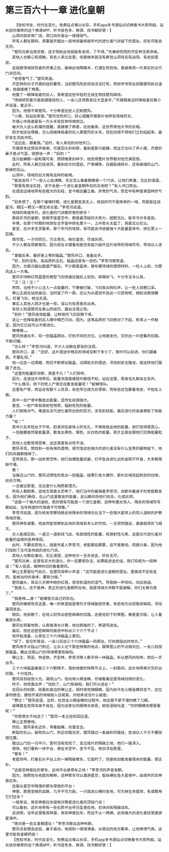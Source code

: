 # 第三百六十一章 进化皇朝
        【告知书友，时代在变化，免费站点难以长存，手机app多书源站点切换看书大势所趋，站长给你推荐的这个换源APP，听书音色多、换源、找书都好使！】
       山洞内部非常广阔，洞口向外冒出一缕缕瑞气。
       所有人都在期待，真要是开掘出一座地球最辉煌年代的进化者门派留下的遗址，好处可能会无穷。
       “楚风兄弟当真厉害，这才刚到此地就能有发现，了不得。”先秦研究院的齐宏林含笑恭维。
       其他人也都心有感触，有些人来过这里，但是根本就没有察觉山洞背后有战场，有史前遗迹。
       这就是场域研究者的厉害之处，破掉此地障眼术，打通生死险地，直接再现一片真实的古代门派空间。
       “老哥客气了。”楚风笑道。
       齐宏林的孙子齐晟别扭的要死，当初楚风险些将他活活打死，而他爷爷现在却跟楚风称兄道弟，他直接矮了两辈。
       他瞥了一眼降临者的后人，真希望这些年轻的王级生物找楚风麻烦。
       “场域研究者只是疏通路径的人，一会儿还得靠各位大显身手。”齐晟跟身边的降临者后裔小声说道，套近乎。
       因为，他很不爽楚风，十分希望这些人压制楚风。
       “小晟，别站在那里。”楚风忽然开口，好心提醒齐晟那片地带有场域符文。
       齐晟心中简直是有一万头羊驼狂奔呼啸而过。
       被大仇人这么和蔼的提醒，直接矮了两辈，在他看来，这世界真他大爷的灰暗。
       刚才他还在琢磨，怎么挑拨降临者的后人跟楚风的关系，现在则恨不得他们立刻掐起来，最好发生流血冲突。
       “这边走，跟着我。”这时，有人亲切的对他开口。
       齐晟原本还想说声谢谢，可是回头的刹那，看到是那只蛤蟆，而且它也叫了声小晟，齐晟的鼻子差点气歪，很想说一声：“妈的！”
       连只蛤蟆都一副和蔼可亲、照顾晚辈的样子，他觉得整片世界都对他充满恶意。
       此时，所有人都已经进洞，看到前方的遗迹，尸骨横陈，兵器裂成碎片，还有崩塌的山门，断掉的石山。
       山洞中，场域的后方竟有这样的秘境。
       “能进去吗？”一些人心血沸腾，无论怎么看着都像是一个门派，让他们希冀，无比的渴望。
       “那里有真龙石柱，该不会是一个进化者皇朝所在的古地吧？”有人冲口而出。
       在遗迹边缘地带有些粗大的石柱，至今都还矗立着，非常的气派，恢宏中有种皇家园林的气韵。
       “别多想了，在那个璀璨时期，进化皇朝至高无上，统驭的可不是简单的一域，而是能征战星河，镇压一颗又一颗生命古星。”李苍河说道。
       地球的辉煌年代，进化者的门派都厉害的邪乎！
       那段岁月的皇朝，放眼宇宙星空中，都是最顶级的大势力，超脱无比，能号令许多星辰。
       毕竟，在那个时期的地球在全宇宙中排名第十一，上升势头太猛了，简直无以伦比。
       甚至，在许多生灵看来，那个年代的地球，有可能会冲进最强十大能量星体中，排位更上一层楼。
       很可惜，一夕间而已，万古荣光，绚烂盛世，尽成灰烬。
       不少人都在观察楚风，因为现在关键看他是否有能力破开这片地带的场域符号，带领众人进去。
       “拿磁石来，最好是上等的磁晶。”楚风开口，准备出手。
       “好，别的没有，高品质的玉石、磁晶还是有一些的。”李苍河微笑道。
       因为，北极元磁仙窟盛产磁石，不少都是晶体，是布置场域的理想材料，一些人上前，为楚风送上一大堆。
       楚风手持鲜红而晶莹的微型飞剑快速在磁石上划刻，碎屑纷飞，十分专注与认真。
       “汪！汪！汪！”
       然而，当他不小心注入一点能量时，宁静被打破，飞剑发出狗叫声，让一些人目瞪口呆。
       琳公主就在站他身边，当时就了吓一跳，还以为从遗迹中逃出一只恶狗呢，她眨动美丽瞳孔，盯着飞剑，相当无语。
       事实上其他人刚才也是一惊，误以为有恶兽杀出来。
       有些人知道楚风在泰山的经历，露出古怪之色。
       “别吵！”楚风收敛能量，让鲜艳的飞剑安静下来。
       这让一些降临者的后人眼中精芒闪动，因为，这等品质的飞剑绝对了不起，称得上一件秘宝，因为它已经可以不断进化。
       嗖嗖嗖……
       楚风快速出手，将一些磁晶掷出，打到不同的方位，让地面发光，交织出一片密集的纹路，不断闪耀。
       “怎么样？”李苍河问道，不少人也都在紧张的注视。
       楚风开口，道：“还好，这片遗迹中残存的场域没剩下多少了，暂时可以前进，你们跟着我，不要乱闯。”
       他一边走一边琢磨，而后不断掷出磁晶，试探前方的遗迹，寻找到安全路径，就这样他们踏踏了进去。
       “这里的能量好浓郁，真是不凡！”人们惊呼。
       因为，走进这片地带后，能量浓度直接提升数倍不知，站在这里，周身毛孔都自主张开。
       “什么情况，地下的死人尸骨还在散发能量呢！”蛤蟆怪叫。
       这里有尸骨，而且足有数十上百具，有些早已成为白骨架，而有些还包裹着老皮，干枯在上面。
       其中一些尸骨中飘逸出能量，显然生前很强大。
       甚至，一些尸体有放射性物质，辐射危险的能量。
       人们倒吸冷气，难道在古代进化者所达到的层次，涉及到核能，最后进化时自身拥有了核能力量？
       “呕！”
       其中几名年轻女子干呕，赶紧闭住身体上的毛孔，不再吸收此地的能量，她们觉得很恶心。
       一些骷髅居然是能量源，散发出黑色、银色、灰白色的能量，刚才正是在跟他们交换能量粒子。
       其他人也都觉得恶寒，这还真是有点吃不消。
       楚风寻觅，想找到一些有用的遗物，很可惜这些强大的进化者没有什么宝贵的器物留下，他们的兵器都毁掉了。
       显而易见，那一战非常恐怖，他们自爆能量武器，打坏各自进化出的金刚不坏身，大多都残缺不堪。
       轰！
       当接近山门时，楚风试探性的丢出一些磁晶，结果引发大爆炸，那片区域亮起刺目的纹络，绞杀万物。
       一旦接近那里，无论是什么物质都湮灭。
       所有人都胆寒，这地方简直太恐怖了，他们当中的最强者李苍河、烧断半截身子的老妪都发毛，因为他们确信，在山门这里散发的能量，足以瞬间将他们绞杀，化成灰烬。
       “这是一个强大的道统，真的很有可能是一个进化皇朝，这种布置太惊人，残余的场域符号都如此，当年辉煌时代简直不可想象。”
       李苍河说道，因为他发现哪怕是此地残余的场域也比当下一些强大星球上的惊人道统的护教场域厉害。
       楚风神色凝重，他自然能觉察到此地的场域有多么的可怕，一旦贸然踏足，直接就得灰飞烟灭。
       众人能感应到，一道又一道射线飞出，有腐蚀性的能量，有放射性元素，这是古代进化者对能量的运用的各种体现。
       此时，不要说其他人，就是外星人李苍河、老妪都在颤栗，这不是害怕，而是兴奋，因为他们找到了古代圣地级的进化门派。
       其他人也都在激动，无比渴望，这种地方一旦杀进去，好处无尽。
       “楚风兄弟，这里有天大的造化，你一定要想办法，如果能进去的话，我们将成为一段神话！”有人低语，眼神热切的看着楚风。
       琳公主更是吐气如兰，在楚风耳畔小声道：“这可能是进化皇朝的遗址，里面说不定有圣药，能根治你的身体，要努力哦。”
       楚风偏头，耳朵几乎擦中她的红唇，感觉到温热的湿气，导致她一声惊叫，向后倒退。
       “我是人，还不是神，真正的进化皇朝所在地，就是场域大师都不能破解，你们太难为我了。”
       “我是神……兽！”蛤蟆宣示自己的存在。
       楚风的确想攻克这里，唯一的希望就是寄托于场域破损厉害，有些地方出现致命缺陷，寻找漏洞进去。
       随后，他安静了，在地上刻写出密密麻麻的纹路，这是他刻下的草图，像是星河般，让人看着就头疼。
       楚风在观看地势，认真推演与计算，他动真格的了，希望闯进去。
       最后，他在这密密麻麻的痕迹中标出三十六个节点！
       他开始准备，认真在三十六块磁晶上篆刻。
       “好了，各位听我说，一会儿将这三十六块磁晶一同掷出，打向我指出的地方。”
       楚风用手点指山门附近，让众人记下那些特殊的地点，跟草图上的节点相对应，一会儿将投放磁晶，藉此试探山门的场域哪里有缺陷。
       琳公主、周芸、林诺依、齐宏林、李苍河等人都手持一块磁晶，听从楚风的吩咐，而后一齐出手。
       三十六块磁晶像是三十六颗棋子，落到地面的特殊节点上，一刹那间，这片地带再次交织出纹路，十分炫目。
       楚风双目绽放火光，凝视山门，他动用火眼金睛，仔细看着这里场域纹络的变化。
       终于，他惊喜出声：“找到了，山门有缺陷，我们可以进去！”
       在回头的刹那，他看到身边的琳公主，顿时感觉辣眼睛，因为如今在火眼金睛状态下，这位身材绝佳，跟他齐高的倾城丽人白晃晃，对他来说没什么秘密。
       “罪过！”楚风低语，当然，在敛去火眼金睛的过程中，他还是不紧不慢的瞧了几眼。
       戚琳莫名觉得浑身不自在，因为这家伙的眼神太邪恶，她低语轻叱道：“你的眼睛向哪里看呢！”
       “你思想太不纯洁了！”楚风一本正经的回应道。
       琳公主想揍他。
       然后，楚风率先迈步，带着蛤蟆，向里走去。
       断裂的石山，破败的山门，附近纹路无穷，楚风踏过一条曲折的路径，告诫众人千万不要踩错位置。
       踏过山门后一马平川，暂时没有危险了，走过成片的残破之地，他们一路深入。
       很快，他们看到一块平台，悬在半空中，至今不坠，依旧浮在那里。
       “辇车！”
       老妪惊呼，盯着石头平台上的一辆残破辇车，它腐朽了，但是依旧散发着残余的能量，很古朴。
       “这是亚神兽拉的辇车，这块平台是停车之地！”李苍河的声音发颤。
       因为，按照他与老妪的解释，这种辇车可以遨游星空，能纵横在各大星域中，由成年的亚神兽拉车。
       这是从星空中降落的辇车停放的平台！
       神兽，那是至强的血脉，几乎不可力敌，一只就足以横扫各地，可灭掉生命星球，有谁敢用它们拉车？
       一般来说，用亚神兽拉车就绝对算是进化者的顶级门派！
       可以看到，这片地带有一些石质平台早已坠落在地，石块间有残破战车。
       这说明，当年这里极其辉煌，用亚神兽拉车，而且不止一两辆，此地强大的进化者经常遨游星海中。
       “绝对是一处古皇朝遗址！”李苍河做出这种判断。
       楚风没有理会这些，鼻子翕动，他闻到一缕缕清香，从很远的地方飘来，让他神清气爽，这里可能有皇朝药田！
       【告知书友，时代在变化，免费站点难以长存，手机app多书源站点切换看书大势所趋，站长给你推荐的这个换源APP，听书音色多、换源、找书都好使！】